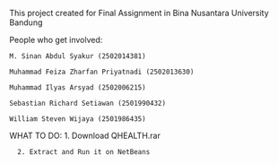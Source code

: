 This project created for Final Assignment in Bina Nusantara University Bandung

  People who get involved:

    M. Sinan Abdul Syakur (2502014381)

    Muhammad Feiza Zharfan Priyatnadi (2502013630)

    Muhammad Ilyas Arsyad (2502006215)

    Sebastian Richard Setiawan (2501990432)

    William Steven Wijaya (2501986435)
    
 WHAT TO DO:
      1. Download QHEALTH.rar
      
      2. Extract and Run it on NetBeans
